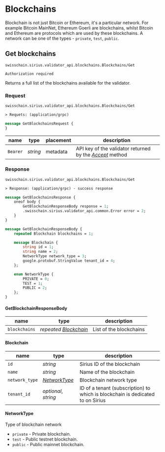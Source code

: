 # Blockchains

Blockchain is not just Bitcoin or Ethereum, it's a particular network. For example Bitcoin MainNet, Ethereum Goerli are blockchains, whilst Bitcoin and Ethereum are protocols which are used by these blockchains. A network can be one of the types - `private`, `test`, `public`.

## Get blockchains

`swisschain.sirius.validator_api.blockchains.Blockchains/Get`

`Authorization required`

Returns a full list of the blockchains available for the validator.

### Request

```protobuf
swisschain.sirius.validator_api.blockchains.Blockchains/Get

> Requets: (application/grpc)

message GetBlockchainsRequest {
}
```

name | type | placement | description
---- | ---- | --------- | -----------
`Bearer` | *string* | metadata | API key of the validator returned by the *[Accept](#invites-accept-an-invitation)* method

### Response

```protobuf
swisschain.sirius.validator_api.blockchains.Blockchains/Get

> Response: (application/grpc) - success response

message GetBlockchainsResponse {
    oneof body {
        GetBlockchainResponseBody response = 1;
        .swisschain.sirius.validator_api.common.Error error = 2;
    }
}

message GetBlockchainResponseBody {
    repeated Blockchain blockchains = 1;

    message Blockchain {
        string id = 1;
        string name = 2;
        NetworkType network_type = 3;
        google.protobuf.StringValue tenant_id = 4;
    };

    enum NetworkType {
        PRIVATE = 0;
        TEST = 1;
        PUBLIC = 2;
    };
}
```

#### GetBlockchainResponseBody

name | type | description
-----| ---- | -----------
`blockchains` | *repeated [Blockchain](#blockchains-get-blockchains-response-blockchain)* | List of the blockchains

#### Blockchain

name | type | description
-----| ---- | -----------
`id` | *string* | Sirius ID of the blockchain
`name` | *string* | Name of the blockchain
`network_type` | *[NetworkType](#blockchains-get-blockchains-response-networktype)* | Blockchain network type
`tenant_id` | *optional*, *string* | ID of a tenant (subscription) to which is blockchain is dedicated to on Sirius

#### NetworkType

Type of blockchain network

+ `private` - Private blockchain.
+ `test` - Public testnet blockchain.
+ `public` - Public mainnet blockchain.